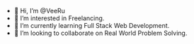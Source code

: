 - 👋 Hi, I’m @VeeRu
- 👀 I’m interested in Freelancing.
- 🌱 I’m currently learning Full Stack Web Development.
- 💞️ I’m looking to collaborate on Real World Problem Solving.


<!---
PaylaVeeRu/PaylaVeeRu is a ✨ special ✨ repository because its `README.md` (this file) appears on your GitHub profile.
You can click the Preview link to take a look at your changes.
--->
